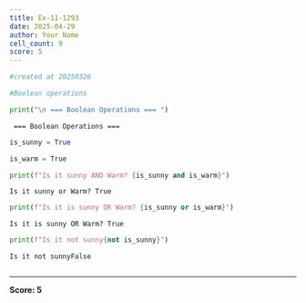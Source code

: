 ```yaml
---
title: Ex-11-1293
date: 2025-04-29
author: Your Name
cell_count: 9
score: 5
---
```


```python
#created at 20250326
```


```python
#Boolean operations
```


```python
print("\n === Boolean Operations === ")
```

    
     === Boolean Operations === 



```python
is_sunny = True
```


```python
is_warm = True
```


```python
print(f"Is it sunny AND Warm? {is_sunny and is_warm}")
```

    Is it sunny or Warm? True



```python
print(f"Is it is sunny OR Warm? {is_sunny or is_warm}")
```

    Is it is sunny OR Warm? True



```python
print(f"Is it not sunny{not is_sunny}")
```

    Is it not sunnyFalse



```python

```


---
**Score: 5**